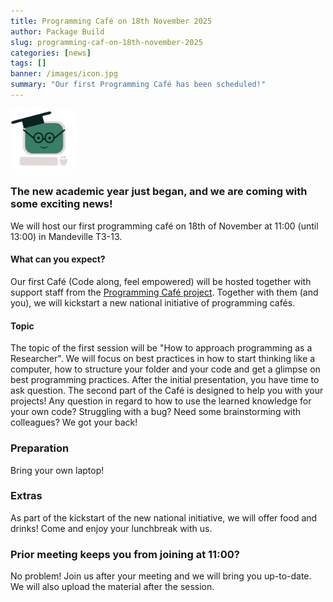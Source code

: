 ```yaml
---
title: Programming Café on 18th November 2025
author: Package Build
slug: programming-caf-on-18th-november-2025
categories: [news]
tags: []
banner: /images/icon.jpg
summary: "Our first Programming Café has been scheduled!"
---
```


<img src= "images/icon_space.jpg" style = "width:20%;height:20%">

<p>

### The new academic year just began, and we are coming with some exciting news!

We will host our first programming café on 18th of November at 11:00 (until 13:00) in Mandeville T3-13.
<br>
#### What can you expect?
Our first Café (Code along, feel empowered) will be hosted together with support staff from the [Programming Café project](https://tdcc.nl/projects/tdcc-nes-projects/the-cafe-code-along-feel-empowered-method/). Together with them (and you), we will kickstart a new national initiative of programming cafés.

#### Topic
The topic of the first session will be "How to approach programming as a Researcher". We will focus on best practices in how to start thinking like a computer, how to structure your folder and your code and get a glimpse on best programming practices. After the initial presentation, you have time to ask question.
The second part of the Café is designed to help you with your projects! Any question in regard to how to use the learned knowledge for your own code? Struggling with a bug? Need some brainstorming with colleagues? We got your back!

### Preparation
Bring your own laptop!

### Extras
As part of the kickstart of the new national initiative, we will offer food and drinks! Come and enjoy your lunchbreak with us.

### Prior meeting keeps you from joining at 11:00?
No problem! Join us after your meeting and we will bring you up-to-date. We will also upload the material after the session.
</p>